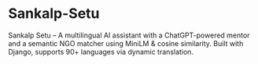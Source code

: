 # Sankalp-Setu
Sankalp Setu – A multilingual AI assistant with a ChatGPT-powered mentor and a semantic NGO matcher using MiniLM &amp; cosine similarity. Built with Django, supports 90+ languages via dynamic translation.
